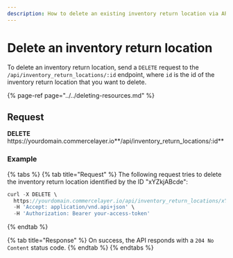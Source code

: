 ```yaml
---
description: How to delete an existing inventory return location via API
---
```


# Delete an inventory return location

To delete an inventory return location, send a `DELETE` request to the `/api/inventory_return_locations/:id` endpoint, where `id` is the id of the inventory return location that you want to delete.

{% page-ref page="../../deleting-resources.md" %}

## Request

**DELETE** https://<i></i>yourdomain.commercelayer.io**/api/inventory_return_locations/:id**

### Example

{% tabs %}
{% tab title="Request" %}
The following request tries to delete the inventory return location identified by the ID "xYZkjABcde":

```javascript
curl -X DELETE \
  https://yourdomain.commercelayer.io/api/inventory_return_locations/xYZkjABcde \
  -H 'Accept: application/vnd.api+json' \
  -H 'Authorization: Bearer your-access-token'
```
{% endtab %}

{% tab title="Response" %}
On success, the API responds with a `204 No Content` status code.
{% endtab %}
{% endtabs %}

